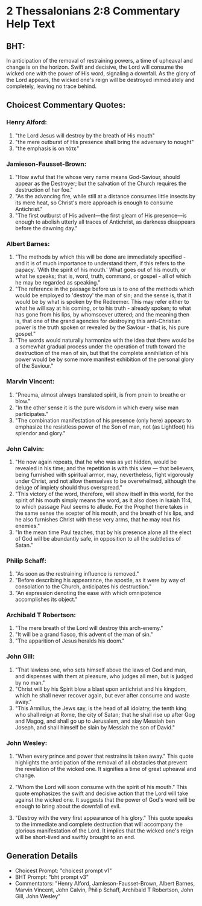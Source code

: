 # 2 Thessalonians 2:8 Commentary Help Text

## BHT:
In anticipation of the removal of restraining powers, a time of upheaval and change is on the horizon. Swift and decisive, the Lord will consume the wicked one with the power of His word, signaling a downfall. As the glory of the Lord appears, the wicked one's reign will be destroyed immediately and completely, leaving no trace behind.

## Choicest Commentary Quotes:
### Henry Alford:
1. "the Lord Jesus will destroy by the breath of His mouth"
2. "the mere outburst of His presence shall bring the adversary to nought"
3. "the emphasis is on τότε"

### Jamieson-Fausset-Brown:
1. "How awful that He whose very name means God-Saviour, should appear as the Destroyer; but the salvation of the Church requires the destruction of her foe."
2. "As the advancing fire, while still at a distance consumes little insects by its mere heat, so Christ's mere approach is enough to consume Antichrist."
3. "The first outburst of His advent—the first gleam of His presence—is enough to abolish utterly all traces of Antichrist, as darkness disappears before the dawning day."

### Albert Barnes:
1. "The methods by which this will be done are immediately specified - and it is of much importance to understand them, if this refers to the papacy. 'With the spirit of his mouth.' What goes out of his mouth, or what he speaks; that is, word, truth, command, or gospel - all of which he may be regarded as speaking."
2. "The reference in the passage before us is to one of the methods which would be employed to 'destroy' the man of sin; and the sense is, that it would be by what is spoken by the Redeemer. This may refer either to what he will say at his coming, or to his truth - already spoken; to what has gone from his lips, by whomsoever uttered; and the meaning then is, that one of the grand agencies for destroying this anti-Christian power is the truth spoken or revealed by the Saviour - that is, his pure gospel."
3. "The words would naturally harmonize with the idea that there would be a somewhat gradual process under the operation of truth toward the destruction of the man of sin, but that the complete annihilation of his power would be by some more manifest exhibition of the personal glory of the Saviour."

### Marvin Vincent:
1. "Pneuma, almost always translated spirit, is from pnein to breathe or blow."
2. "In the other sense it is the pure wisdom in which every wise man participates."
3. "The combination manifestation of his presence (only here) appears to emphasize the resistless power of the Son of man, not (as Lightfoot) his splendor and glory."

### John Calvin:
1. "He now again repeats, that he who was as yet hidden, would be revealed in his time; and the repetition is with this view — that believers, being furnished with spiritual armor, may, nevertheless, fight vigorously under Christ, and not allow themselves to be overwhelmed, although the deluge of impiety should thus overspread."
2. "This victory of the word, therefore, will show itself in this world, for the spirit of his mouth simply means the word, as it also does in Isaiah 11:4, to which passage Paul seems to allude. For the Prophet there takes in the same sense the scepter of his mouth, and the breath of his lips, and he also furnishes Christ with these very arms, that he may rout his enemies."
3. "In the mean time Paul teaches, that by his presence alone all the elect of God will be abundantly safe, in opposition to all the subtleties of Satan."

### Philip Schaff:
1. "As soon as the restraining influence is removed."
2. "Before describing his appearance, the apostle, as it were by way of consolation to the Church, anticipates his destruction."
3. "An expression denoting the ease with which omnipotence accomplishes its object."

### Archibald T Robertson:
1. "The mere breath of the Lord will destroy this arch-enemy."
2. "It will be a grand fiasco, this advent of the man of sin."
3. "The apparition of Jesus heralds his doom."

### John Gill:
1. "That lawless one, who sets himself above the laws of God and man, and dispenses with them at pleasure, who judges all men, but is judged by no man."
2. "Christ will by his Spirit blow a blast upon antichrist and his kingdom, which he shall never recover again, but ever after consume and waste away."
3. "This Armillus, the Jews say, is the head of all idolatry, the tenth king who shall reign at Rome, the city of Satan; that he shall rise up after Gog and Magog, and shall go up to Jerusalem, and slay Messiah ben Joseph, and shall himself be slain by Messiah the son of David."

### John Wesley:
1. "When every prince and power that restrains is taken away." This quote highlights the anticipation of the removal of all obstacles that prevent the revelation of the wicked one. It signifies a time of great upheaval and change.

2. "Whom the Lord will soon consume with the spirit of his mouth." This quote emphasizes the swift and decisive action that the Lord will take against the wicked one. It suggests that the power of God's word will be enough to bring about the downfall of evil.

3. "Destroy with the very first appearance of his glory." This quote speaks to the immediate and complete destruction that will accompany the glorious manifestation of the Lord. It implies that the wicked one's reign will be short-lived and swiftly brought to an end.


## Generation Details
- Choicest Prompt: "choicest prompt v1"
- BHT Prompt: "bht prompt v3"
- Commentators: "Henry Alford, Jamieson-Fausset-Brown, Albert Barnes, Marvin Vincent, John Calvin, Philip Schaff, Archibald T Robertson, John Gill, John Wesley"
